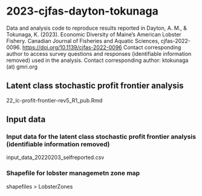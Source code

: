 # 2023-cjfas-dayton-tokunaga
Data and analysis code to reproduce results reported in Dayton, A. M., & Tokunaga, K. (2023). Economic Diversity of Maine’s American Lobster Fishery. Canadian Journal of Fisheries and Aquatic Sciences, cjfas-2022-0096. https://doi.org/10.1139/cjfas-2022-0096
Contact corresponding author to access survey questions and responses (identifiable information removed) used in the analysis. 
Contact corresponding author: ktokunaga (at) gmri.org

## Latent class stochastic profit frontier analysis
22_lc-profit-frontier-rev5_R1_pub.Rmd

## Input data
### Input data for the latent class stochastic profit frontier analysis (identifiable information removed)
input_data_20220203_selfreported.csv

### Shapefile for lobster managemetn zone map
shapefiles > LobsterZones



